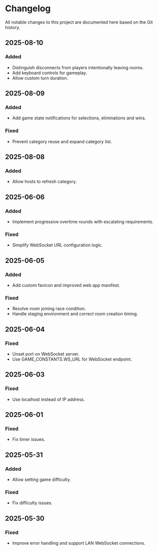 # Changelog

All notable changes to this project are documented here based on the Git history.

## 2025-08-10
### Added
- Distinguish disconnects from players intentionally leaving rooms.
- Add keyboard controls for gameplay.
- Allow custom turn duration.

## 2025-08-09
### Added
- Add game state notifications for selections, eliminations and wins.
### Fixed
- Prevent category reuse and expand category list.

## 2025-08-08
### Added
- Allow hosts to refresh category.

## 2025-06-06
### Added
- Implement progressive overtime rounds with escalating requirements.
### Fixed
- Simplify WebSocket URL configuration logic.

## 2025-06-05
### Added
- Add custom favicon and improved web app manifest.
### Fixed
- Resolve room joining race condition.
- Handle staging environment and correct room creation timing.

## 2025-06-04
### Fixed
- Unset port on WebSocket server.
- Use GAME_CONSTANTS.WS_URL for WebSocket endpoint.

## 2025-06-03
### Fixed
- Use localhost instead of IP address.

## 2025-06-01
### Fixed
- Fix timer issues.

## 2025-05-31
### Added
- Allow setting game difficulty.
### Fixed
- Fix difficulty issues.

## 2025-05-30
### Fixed
- Improve error handling and support LAN WebSocket connections.
